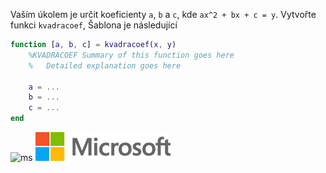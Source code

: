 Vaším úkolem je určit koeficienty `a`, `b` a `c`, kde `ax^2 + bx + c = y`. 
Vytvořte funkci `kvadracoef`, Šablona je následující

```matlab
function [a, b, c] = kvadracoef(x, y)
    %KVADRACOEF Summary of this function goes here
    %   Detailed explanation goes here
   
    a = ...
    b = ...
    c = ...
end

```

![ms](https://img-prod-cms-rt-microsoft-com.akamaized.net/cms/api/am/imageFileData/RE1Mu3b?ver=5c31)
![ms](foo.png)